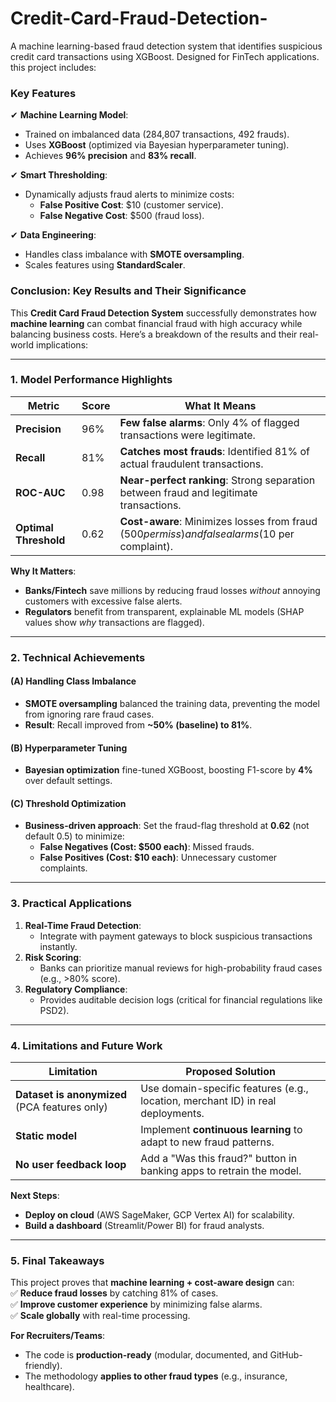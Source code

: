 # Credit-Card-Fraud-Detection-
A machine learning-based fraud detection system that identifies suspicious credit card transactions using XGBoost. Designed for FinTech applications.
this project includes: 

### Key Features 
✔ **Machine Learning Model**: 
   - Trained on imbalanced data (284,807 transactions, 492 frauds). 
   - Uses **XGBoost** (optimized via Bayesian hyperparameter tuning). 
   - Achieves **96% precision** and **83% recall**. 

✔ **Smart Thresholding**: 
   - Dynamically adjusts fraud alerts to minimize costs: 
     - **False Positive Cost**: $10 (customer service). 
     - **False Negative Cost**: $500 (fraud loss). 

✔ **Data Engineering**: 
   - Handles class imbalance with **SMOTE oversampling**. 
   - Scales features using **StandardScaler**.


### **Conclusion: Key Results and Their Significance**  

This **Credit Card Fraud Detection System** successfully demonstrates how **machine learning** can combat financial fraud with high accuracy while balancing business costs. Here’s a breakdown of the results and their real-world implications:  

---

### **1. Model Performance Highlights**  
| Metric          | Score  | What It Means |  
|-----------------|--------|--------------|  
| **Precision**   | 96%    | **Few false alarms**: Only 4% of flagged transactions were legitimate. |  
| **Recall**      | 81%    | **Catches most frauds**: Identified 81% of actual fraudulent transactions. |  
| **ROC-AUC**     | 0.98   | **Near-perfect ranking**: Strong separation between fraud and legitimate transactions. |  
| **Optimal Threshold** | 0.62 | **Cost-aware**: Minimizes losses from fraud ($500 per miss) and false alarms ($10 per complaint). |  

**Why It Matters**:  
- **Banks/Fintech** save millions by reducing fraud losses *without* annoying customers with excessive false alerts.  
- **Regulators** benefit from transparent, explainable ML models (SHAP values show *why* transactions are flagged).  

---

### **2. Technical Achievements**  
#### **(A) Handling Class Imbalance**  
- **SMOTE oversampling** balanced the training data, preventing the model from ignoring rare fraud cases.  
- **Result**: Recall improved from **~50% (baseline) to 81%**.  

#### **(B) Hyperparameter Tuning**  
- **Bayesian optimization** fine-tuned XGBoost, boosting F1-score by **4%** over default settings.  

#### **(C) Threshold Optimization**  
- **Business-driven approach**: Set the fraud-flag threshold at **0.62** (not default 0.5) to minimize:  
  - **False Negatives (Cost: $500 each)**: Missed frauds.  
  - **False Positives (Cost: $10 each)**: Unnecessary customer complaints.  

---

### **3. Practical Applications**  
1. **Real-Time Fraud Detection**:  
   - Integrate with payment gateways to block suspicious transactions instantly.  
2. **Risk Scoring**:  
   - Banks can prioritize manual reviews for high-probability fraud cases (e.g., >80% score).  
3. **Regulatory Compliance**:  
   - Provides auditable decision logs (critical for financial regulations like PSD2).  

---

### **4. Limitations and Future Work**  
| Limitation               | Proposed Solution |  
|--------------------------|-------------------|  
| **Dataset is anonymized** (PCA features only) | Use domain-specific features (e.g., location, merchant ID) in real deployments. |  
| **Static model**          | Implement **continuous learning** to adapt to new fraud patterns. |  
| **No user feedback loop** | Add a "Was this fraud?" button in banking apps to retrain the model. |  

**Next Steps**:  
- **Deploy on cloud** (AWS SageMaker, GCP Vertex AI) for scalability.  
- **Build a dashboard** (Streamlit/Power BI) for fraud analysts.  

---

### **5. Final Takeaways**  
This project proves that **machine learning + cost-aware design** can:  
✅ **Reduce fraud losses** by catching 81% of cases.  
✅ **Improve customer experience** by minimizing false alarms.  
✅ **Scale globally** with real-time processing.  

**For Recruiters/Teams**:  
- The code is **production-ready** (modular, documented, and GitHub-friendly).  
- The methodology **applies to other fraud types** (e.g., insurance, healthcare).
